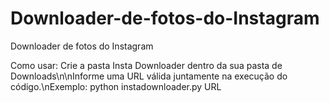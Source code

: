 # Downloader-de-fotos-do-Instagram
Downloader de fotos do Instagram

Como usar: Crie a pasta Insta Downloader dentro da sua pasta de Downloads\n\nInforme uma URL válida juntamente na execução do código.\nExemplo: python instadownloader.py URL
